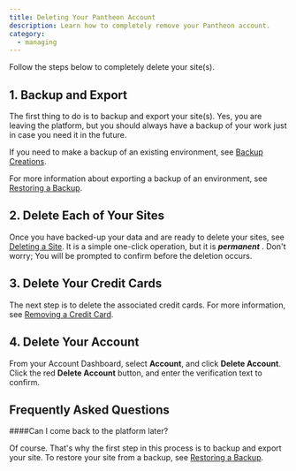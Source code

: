```yaml
---
title: Deleting Your Pantheon Account
description: Learn how to completely remove your Pantheon account.
category:
  - managing
---
```


Follow the steps below to completely delete your site(s). 

## 1. Backup and Export 

The first thing to do is to backup and export your site(s). Yes, you are leaving the platform, but you should always have a backup of your work just in case you need it in the future.

If you need to make a backup of an existing environment, see [Backup Creations](/docs/articles/sites/backups/backup-creation#steps).

For more information about exporting a backup of an environment, see [Restoring a Backup](/docs/articles/sites/backups/restoring-an-environment-from-a-backup).

## 2. Delete Each of Your Sites

Once you have backed-up your data and are ready to delete your sites, see [Deleting a Site](/docs/articles/sites/deleting-a-site). It is a simple one-click operation, but it is **_permanent_** . Don't worry; You will be prompted to confirm before the deletion occurs.

## 3. Delete Your Credit Cards

The next step is to delete the associated credit cards. For more information, see [Removing a Credit Card](/docs/articles/sites/removing-a-credit-card#delete-your-card).

## 4. Delete Your Account

From your Account Dashboard, select **Account**, and click **Delete Account**. Click the red **Delete Account** button, and enter the verification text to confirm.

## Frequently Asked Questions

####Can I come back to the platform later?

Of course. That's why the first step in this process is to backup and export your site. To restore your site from a backup, see [Restoring a Backup](/docs/articles/sites/backups/restoring-an-environment-from-a-backup).
